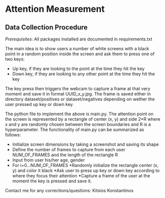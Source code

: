 # Attention Measurement
## Data Collection Procedure

*Prerequisites*: All packages installed are documented in requirements.txt

The main idea is to show users a number of white screens with a black point in a random position inside the screen and ask them to press one of two keys:
* Up key, if they are looking to the point at the time they hit the key
* Down key, if they are looking to any other point at the time they hit the key

The key press then triggers the webcam to capture a frame at that very moment and save it in format
UUID_x_y.jpg. The frame is saved either in directory dataset/positives or dataset/negatives depending on wether the user pressed up key or down key.

The python file to implement the above is main.py. The attention point on the screen is represented by a rectangle of center (x, y) and side 2*R where x and y are randomly chosen between the screen boundaries and R is a hyperparameter. The functionality of main.py can be summarized as follows:
* Initialize screen dimensions by taking a screenshot and saving its shape
* Define the number of frames to capture from each user NUM_OF_FRAMES and the length of the rectangle R
* Input from user his/her age, gender
* For i=0...NUM_OF_FRAMES
  *Randomly initialize the rectangle center (x, y) and color it black
  *Ask user to press up key or down key according to where they focus their attention
  *Capture a frame of the user at the moment the key is pressed and save it. 




Contact me for any corrections/questions: Kitsios Konstantinos